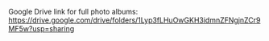 

Google Drive link for full photo albums:
https://drive.google.com/drive/folders/1Lyp3fLHuOwGKH3idmnZFNgjnZCr9MF5w?usp=sharing